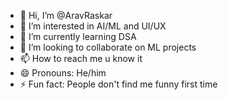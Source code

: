 - 👋 Hi, I’m @AravRaskar
- 👀 I’m interested in AI/ML and UI/UX
- 🌱 I’m currently learning DSA
- 💞️ I’m looking to collaborate on ML projects
- 📫 How to reach me u know it
- 😄 Pronouns: He/him
- ⚡ Fun fact: People don't find me funny first time

<!---
AravRaskar/AravRaskar is a ✨ special ✨ repository because its `README.md` (this file) appears on your GitHub profile.
You can click the Preview link to take a look at your changes.
--->
